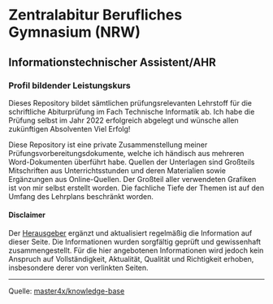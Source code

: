 # Zentralabitur Berufliches Gymnasium (NRW)

## Informationstechnischer Assistent/AHR

### Profil bildender Leistungskurs

Dieses Repository bildet sämtlichen prüfungsrelevanten Lehrstoff für die schriftliche Abiturprüfung im Fach Technische Informatik ab. Ich habe die Prüfung selbst im Jahr 2022 erfolgreich abgelegt und wünsche allen zukünftigen Absolventen Viel Erfolg!

Diese Repository ist eine private Zusammenstellung meiner Prüfungsvorbereitungsdokumente, welche ich händisch aus mehreren Word-Dokumenten überführt habe. Quellen der Unterlagen sind Großteils Mitschriften aus Unterrichtsstunden und deren Materialien sowie Ergänzungen aus Online-Quellen. Der Großteil aller verwendeten Grafiken ist von mir selbst erstellt worden. Die fachliche Tiefe der Themen ist auf den Umfang des Lehrplans beschränkt worden.

#### Disclaimer

Der [Herausgeber](https://github.com/master4x) ergänzt und aktualisiert regelmäßig die Information auf dieser Seite. Die Informationen wurden sorgfältig geprüft und gewissenhaft zusammengestellt. Für die hier angebotenen Informationen wird jedoch kein Anspruch auf Vollständigkeit, Aktualität, Qualität und Richtigkeit erhoben, insbesondere derer von verlinkten Seiten.

----
Quelle: [master4x/knowledge-base](https://github.com/master4x/knowledge-base)